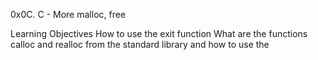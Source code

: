 0x0C. C - More malloc, free

Learning Objectives
How to use the exit function
What are the functions calloc and realloc from the standard library and how to use the
